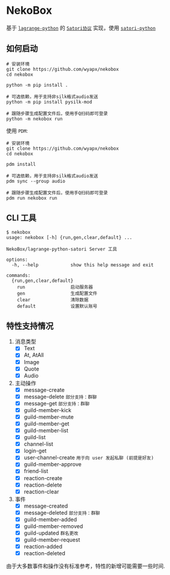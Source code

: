 # NekoBox  

基于 [`lagrange-python`](https://github.com/LagrangeDev/lagrange-python) 的
[`Satori协议`](https://satori.js.org/zh-CN) 实现，使用 [`satori-python`](https://github.com/RF-Tar-Railt/satori-python)


## 如何启动

```shell
# 安装环境
git clone https://github.com/wyapx/nekobox
cd nekobox

python -m pip install .

# 可选依赖，用于支持非silk格式audio发送
python -m pip install pysilk-mod

# 跟随步骤生成配置文件后，使用手Q扫码即可登录
python -m nekobox run
```

使用 `PDM`:

```shell
# 安装环境
git clone https://github.com/wyapx/nekobox
cd nekobox

pdm install

# 可选依赖，用于支持非silk格式audio发送
pdm sync --group audio

# 跟随步骤生成配置文件后，使用手Q扫码即可登录
pdm run nekobox run
```

## CLI 工具

```shell
$ nekobox
usage: nekobox [-h] {run,gen,clear,default} ...

NekoBox/lagrange-python-satori Server 工具

options:
  -h, --help            show this help message and exit

commands:
  {run,gen,clear,default}
    run                 启动服务器
    gen                 生成配置文件
    clear               清除数据
    default             设置默认账号
```


## 特性支持情况

1. 消息类型  
   - [x] Text
   - [x] At, AtAll
   - [x] Image
   - [x] Quote
   - [x] Audio

2. 主动操作
   - [x] message-create
   - [x] message-delete `部分支持：群聊`
   - [x] message-get `部分支持：群聊`
   - [x] guild-member-kick
   - [x] guild-member-mute
   - [x] guild-member-get
   - [x] guild-member-list
   - [x] guild-list
   - [x] channel-list
   - [x] login-get
   - [x] user-channel-create `用于向 user 发起私聊 (前提是好友)`
   - [x] guild-member-approve
   - [x] friend-list
   - [x] reaction-create
   - [x] reaction-delete
   - [x] reaction-clear

3. 事件
   - [x] message-created
   - [x] message-deleted  `部分支持：群聊`
   - [x] guild-member-added
   - [x] guild-member-removed
   - [x] guild-updated  `群名更改`
   - [x] guild-member-request
   - [x] reaction-added
   - [x] reaction-deleted

由于大多数事件和操作没有标准参考，特性的新增可能需要一些时间.
